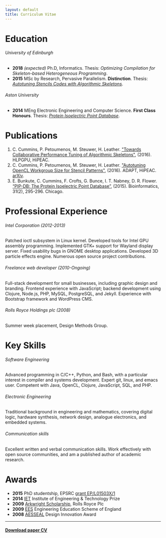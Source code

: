 ```yaml
---
layout: default
title: Curriculum Vitae
---
```


# Education

###### University of Edinburgh

* **2018** *(expected)* Ph.D, Informatics.
  Thesis: *Optimizing Compilation for Skeleton-based Heterogeneous Programming*.
* **2015** MSc by Research, Pervasive Parallelism.
  **Distinction**.
  Thesis: *<a target="_blank" title="Link opens in new window" href="/posts/msc/">Autotuning Stencils Codes with Algorithmic Skeletons</a>*.

###### Aston University

* **2014** MEng Electronic Engineering and Computer Science.
  **First Class Honours**.
  Thesis: *<a target="_blank" title="Link opens in new window" href="/posts/pip-db/">Protein Isoelectric Point Database</a>*.


# Publications

1. C. Cummins, P. Petoumenos, M. Steuwer, H. Leather.
   <a target="_blank" title="Link opens in new window" href="/pub/2016-hlpgpu.pdf">"Towards Collaborative Performance Tuning of Algorithmic Skeletons"</a>,
   (2016). HLPGPU, HiPEAC.
1. C. Cummins, P. Petoumenos, M. Steuwer, H. Leather.
   <a target="_blank" title="Link opens in new window" href="/pub/2016-adapt.pdf">"Autotuning OpenCL Workgroup Size for Stencil Patterns"</a>,
   (2016). ADAPT, HiPEAC. [arXiv](http://arxiv.org/abs/1511.02490).
1. E. Bunkute, C. Cummins, F. Crofts, G. Bunce, I. T. Nabney, D. R. Flower.
  [“PIP-DB: The Protein Isoelectric Point Database”](http://bioinformatics.oxfordjournals.org/content/31/2/295.full?etoc),
  (2015). Bioinformatics, 31(2), 295-296. Chicago.


# Professional Experience

###### Intel Corporation (2012-2013)

Patched ioctl subsystem in Linux kernel. Developed tools for Intel GPU
assembly programming. Implemented GTK+ support for Wayland display
server. Fixed usability bugs in GNOME desktop applications. Developed
3D particle effects engine. Numerous open source project
contributions.

###### Freelance web developer (2010-Ongoing)

Full-stack development for small businesses, including graphic design
and branding. Frontend experience with JavaScript; backend development
using Clojure, Node.js, PHP, MySQL, PostgreSQL, and Jekyll. Experience
with Bootstrap framework and WordPress CMS.

###### Rolls Royce Holdings plc (2008)

Summer week placement, Design Methods Group.


# Key Skills

###### Software Engineering

Advanced programming in C/C++, Python, and Bash, with a particular
interest in compiler and systems development. Expert git, linux, and
emacs user. Competent with Java, OpenCL, Clojure, JavaScript, SQL, and
PHP.

###### Electronic Engineering

Traditional background in engineering and mathematics, covering
digital logic, hardware synthesis, network design, analogue
electronics, and embedded systems.

###### Communication skills

Excellent written and verbal communication skills. Work effectively
with open source communities, and am a published author of academic
research.


# Awards

* **2015** PhD studentship, EPSRC
  [grant EP/L01503X/1](http://gow.epsrc.ac.uk/NGBOViewGrant.aspx?GrantRef=EP/L01503X/1)
* **2014** [IET](http://www.theiet.org/membership/awards/index.cfm)
  Institute of Engineering & Technology Prize
* **2009** [Arkwright Scholarship](http://www.arkwright.org.uk/),
  Rolls Royce Plc
* **2009**
  [EES](http://www.etrust.org.uk/engineering-education-scheme)
  Engineering Education Scheme of England
* **2008** [AESSEAL](http://www.aesseal.co.uk/en)
  Design Innovation Award

----

#### <a href="/cv.pdf" target="_blank" title="Link opens in new window">Download paper CV</a>
